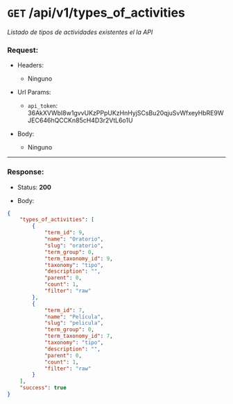 # `GET` /api/v1/types_of_activities

*Listado de tipos de actividades existentes el la API*

### Request:

+ Headers:
  + Ninguno


+ Url Params:
  + `api_token`: 36AkXVWbI8w1gvvUKzPPpUKzHnHyjSCsBu20qjuSvWfxeyHbRE9WJEC646hQCCKn85cH4D3r2VtL6o1U


+ Body:
  + Ninguno

***


### Response:

+ Status: **200**

+ Body:
```json
{
    "types_of_activities": [
        {
            "term_id": 9,
            "name": "Oratorio",
            "slug": "oratorio",
            "term_group": 0,
            "term_taxonomy_id": 9,
            "taxonomy": "tipo",
            "description": "",
            "parent": 0,
            "count": 1,
            "filter": "raw"
        },
        {
            "term_id": 7,
            "name": "Película",
            "slug": "pelicula",
            "term_group": 0,
            "term_taxonomy_id": 7,
            "taxonomy": "tipo",
            "description": "",
            "parent": 0,
            "count": 1,
            "filter": "raw"
        }
    ],
    "success": true
}
```
